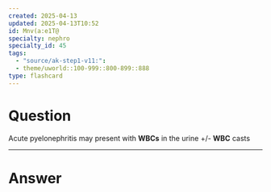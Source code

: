```yaml
---
created: 2025-04-13
updated: 2025-04-13T10:52
id: Mnv(a:e1T@
specialty: nephro
specialty_id: 45
tags:
  - "source/ak-step1-v11:": 
  - theme/uworld::100-999::800-899::888
type: flashcard
---
```


# Question
Acute pyelonephritis may present with **WBCs** in the urine +/- **WBC** casts

---

# Answer
